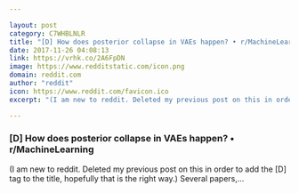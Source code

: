 ```yaml
---

layout: post
category: C7WHBLNLR
title: "[D] How does posterior collapse in VAEs happen? • r/MachineLearning"
date: 2017-11-26 04:08:13
link: https://vrhk.co/2A6FpDN
image: https://www.redditstatic.com/icon.png
domain: reddit.com
author: "reddit"
icon: https://www.reddit.com/favicon.ico
excerpt: "(I am new to reddit. Deleted my previous post on this in order to add the [D] tag to the title, hopefully that is the right way.) Several papers,..."

---
```


### [D] How does posterior collapse in VAEs happen? • r/MachineLearning

(I am new to reddit. Deleted my previous post on this in order to add the [D] tag to the title, hopefully that is the right way.) Several papers,...